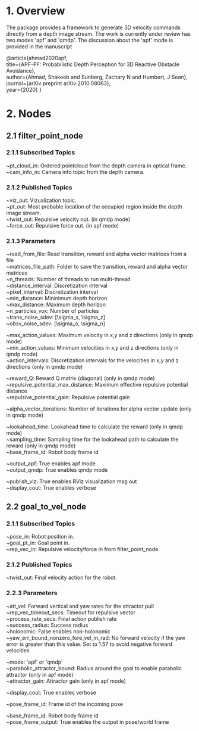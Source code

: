 # 1. Overview
The package provides a framework to generate 3D velocity commands directly from a depth image stream. The work is currently under review has two modes 'apf' and 'qmdp'. The discussion about the 'apf' mode is provided in the manuscript

@article{ahmad2020apf, \
  title={APF-PF: Probabilistic Depth Perception for 3D Reactive Obstacle Avoidance}, \
  author={Ahmad, Shakeeb and Sunberg, Zachary N and Humbert, J Sean}, \
  journal={arXiv preprint arXiv:2010.08063}, \
  year={2020}
}

# 2. Nodes

## 2.1 filter_point_node

### 2.1.1 Subscribed Topics
~pt_cloud_in: Ordered pointcloud from the depth camera in optical frame. \
~cam_info_in: Camera info topic from the depth camera. 

### 2.1.2 Published Topics
~viz_out: Vizualization topic. \
~pt_out: Most probable location of the occupied region inside the depth image stream. \
~twist_out: Repulsive velocity out. (in qmdp mode) \
~force_out: Repulsive force out. (in apf mode)

### 2.1.3 Parameters
~read_from_file: Read transition, reward and alpha vector matrices from a file \
~matrices_file_path: Folder to save the transition, reward and alpha vector matrices \
~n_threads: Number of threads to run multi-thread \
~distance_interval: Discretization interval \
~pixel_interval: Discretization interval \
~min_distance: Mininimum depth horizon \
~max_distance: Maximum depth horizon \
~n_particles_vox: Number of particles \
~trans_noise_sdev: [\sigma_s, \sigma_z]  \
~obsv_noise_sdev: [\sigma_o, \sigma_n] 

~max_action_values: Maximum velocity in x,y and z directions (only in qmdp mode) \
~min_action_values: Minimum velocities in x,y and z directions (only in qmdp mode) \
~action_intervals: Discretization intervals for the velocities in x,y and z directions (only in qmdp mode)

~reward_Q: Reward Q matrix (diagonal) (only in qmdp mode) \
~repulsive_potential_max_distance: Maximum effective repulsive potential distance \
~repulsive_potential_gain: Repulsive potential gain 

~alpha_vector_iterations: Number of iterations for alpha vector update (only in qmdp mode)

~lookahead_time: Lookahead time to calculate the reward (only in qmdp mode) \
~sampling_time: Sampling time for the lookahead path to calculate the reward (only in qmdp mode) \
~base_frame_id: Robot body frame id

~output_apf: True enables apf mode \
~output_qmdp: True enables qmdp mode 

~publish_viz: True enables RViz visualization msg out \
~display_cout: True enables verbose

## 2.2 goal_to_vel_node

### 2.1.1 Subscribed Topics
~pose_in: Robot position in. \
~goal_pt_in: Goal point in. \
~rep_vec_in: Repulsive velocity/force in from filter_point_node. 

### 2.1.2 Published Topics
~twist_out: Final velocity action for the robot.

### 2.2.3 Parameters
~att_vel: Forward vertical and yaw rates for the attractor pull \
~rep_vec_timeout_secs: Timeout for repulsive vector \
~process_rate_secs: Final action publish rate \
~success_radius: Success radius \
~holonomic: False enables non-holonomic \
~yaw_err_bound_nonzero_fore_vel_in_rad: No forward velocity if the yaw error is greater than this value. Set to 1.57 to avoid negative forward velocities

~mode: 'apf' or 'qmdp' \
~parabolic_attractor_bound: Radius around the goal to enable parabolic attractor (only in apf mode) \
~attractor_gain: Attractor gain (only in apf mode)

~display_cout: True enables verbose

~pose_frame_id: Frame id of the incoming pose

~base_frame_id: Robot body frame id \
~pose_frame_output: True enables the output in pose/world frame


